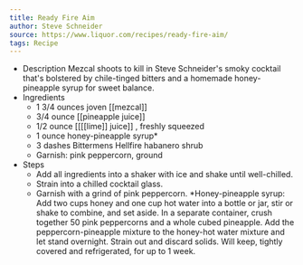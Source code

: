 ```yaml
---
title: Ready Fire Aim
author: Steve Schneider
source: https://www.liquor.com/recipes/ready-fire-aim/
tags: Recipe
---
```


- Description
  Mezcal shoots to kill in Steve Schneider&#39;s smoky cocktail that&#39;s bolstered by chile-tinged bitters and a homemade honey-pineapple syrup for sweet balance.
- Ingredients
	- 1 3/4 ounces joven [[mezcal]]
	- 3/4 ounce [[pineapple juice]]
	- 1/2 ounce [[[[lime]] juice]] , freshly squeezed
	- 1 ounce honey-pineapple syrup*
	- 3 dashes Bittermens Hellfire habanero shrub
	- Garnish: pink peppercorn, ground
- Steps
	- Add all ingredients into a shaker with ice and shake until well-chilled.
	- Strain into a chilled cocktail glass.
	- Garnish with a grind of pink peppercorn. *Honey-pineapple syrup: Add two cups honey and one cup hot water into a bottle or jar, stir or shake to combine, and set aside. In a separate container, crush together 50 pink peppercorns and a whole cubed pineapple. Add the peppercorn-pineapple mixture to the honey-hot water mixture and let stand overnight. Strain out and discard solids. Will keep, tightly covered and refrigerated, for up to 1 week.